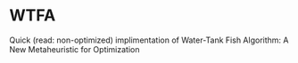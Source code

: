 # WTFA
Quick (read: non-optimized) implimentation of Water-Tank Fish Algorithm: A New Metaheuristic for Optimization
